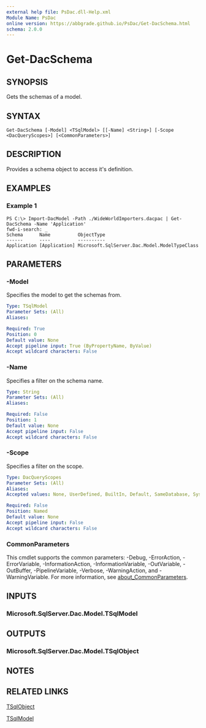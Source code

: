 ```yaml
---
external help file: PsDac.dll-Help.xml
Module Name: PsDac
online version: https://abbgrade.github.io/PsDac/Get-DacSchema.html
schema: 2.0.0
---
```


# Get-DacSchema

## SYNOPSIS
Gets the schemas of a model.

## SYNTAX

```
Get-DacSchema [-Model] <TSqlModel> [[-Name] <String>] [-Scope <DacQueryScopes>] [<CommonParameters>]
```

## DESCRIPTION
Provides a schema object to access it's definition.

## EXAMPLES

### Example 1
```
PS C:\> Import-DacModel -Path ./WideWorldImporters.dacpac | Get-DacSchema -Name 'Application'
fwd-i-search: _
Schema      Name          ObjectType
------      ----          ----------
Application [Application] Microsoft.SqlServer.Dac.Model.ModelTypeClass
```

## PARAMETERS

### -Model
Specifies the model to get the schemas from.

```yaml
Type: TSqlModel
Parameter Sets: (All)
Aliases:

Required: True
Position: 0
Default value: None
Accept pipeline input: True (ByPropertyName, ByValue)
Accept wildcard characters: False
```

### -Name
Specifies a filter on the schema name.

```yaml
Type: String
Parameter Sets: (All)
Aliases:

Required: False
Position: 1
Default value: None
Accept pipeline input: False
Accept wildcard characters: False
```

### -Scope
Specifies a filter on the scope.

```yaml
Type: DacQueryScopes
Parameter Sets: (All)
Aliases:
Accepted values: None, UserDefined, BuiltIn, Default, SameDatabase, System, All

Required: False
Position: Named
Default value: None
Accept pipeline input: False
Accept wildcard characters: False
```

### CommonParameters
This cmdlet supports the common parameters: -Debug, -ErrorAction, -ErrorVariable, -InformationAction, -InformationVariable, -OutVariable, -OutBuffer, -PipelineVariable, -Verbose, -WarningAction, and -WarningVariable. For more information, see [about_CommonParameters](http://go.microsoft.com/fwlink/?LinkID=113216).

## INPUTS

### Microsoft.SqlServer.Dac.Model.TSqlModel
## OUTPUTS

### Microsoft.SqlServer.Dac.Model.TSqlObject
## NOTES

## RELATED LINKS

[TSqlObject](https://docs.microsoft.com/en-us/dotnet/api/microsoft.sqlserver.dac.model.tsqlobject)

[TSqlModel](https://docs.microsoft.com/en-us/dotnet/api/microsoft.sqlserver.dac.model.tsqlmodel)


